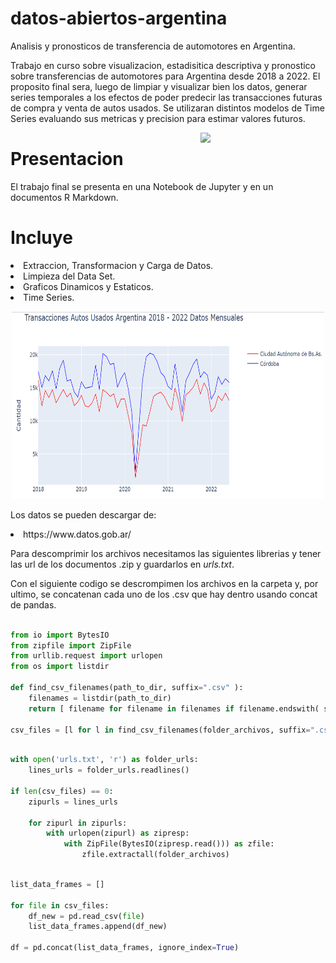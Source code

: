 # datos-abiertos-argentina


Analisis y pronosticos de transferencia de automotores en Argentina.


Trabajo en curso sobre visualizacion, estadisitica descriptiva y pronostico sobre transferencias de automotores para Argentina desde 2018 a 2022. El proposito final sera, luego de limpiar y visualizar bien los datos, generar series temporales a los efectos de poder predecir las transacciones futuras de compra y venta de autos usados. Se utilizaran distintos modelos de Time Series evaluando sus metricas y precision para estimar valores futuros.



<p>
<a href="https://scikit-learn.org/stable/" rel="nofollow"><img src="https://upload.wikimedia.org/wikipedia/commons/thumb/0/0a/Python.svg/1024px-Python.svg.png" align="right" width="200" style="max-width: 100%;"></a>
</p>


# Presentacion

El trabajo final se presenta en una Notebook de Jupyter y en un documentos R Markdown.

# Incluye

<ui>

<li>
Extraccion, Transformacion y Carga de Datos.
</li>

<li>
Limpieza del Data Set.
</li>

<li>
Graficos Dinamicos y Estaticos.
</li>

<li>
Time Series.
</li>

</ui>


<p align="center">
  <img 
    width="500"
    height="300"
    src="img/cars.png"
  >
</p>


Los datos se pueden descargar de: 


<ui>
<li>
https://www.datos.gob.ar/
</li>
</ui>



Para descomprimir los archivos necesitamos las siguientes librerias y tener las url de los documentos .zip y guardarlos en _urls.txt_. 

Con el siguiente codigo se descrompimen los archivos en la carpeta y, por ultimo, se concatenan cada uno de los .csv que hay dentro usando concat de pandas.

```python

from io import BytesIO
from zipfile import ZipFile
from urllib.request import urlopen
from os import listdir

def find_csv_filenames(path_to_dir, suffix=".csv" ):
    filenames = listdir(path_to_dir)
    return [ filename for filename in filenames if filename.endswith( suffix ) ]

csv_files = [l for l in find_csv_filenames(folder_archivos, suffix=".csv" ) if 'autos' in l]

```


```python

with open('urls.txt', 'r') as folder_urls:
    lines_urls = folder_urls.readlines()

if len(csv_files) == 0:
    zipurls = lines_urls

    for zipurl in zipurls:
        with urlopen(zipurl) as zipresp:
            with ZipFile(BytesIO(zipresp.read())) as zfile:
                zfile.extractall(folder_archivos)

```


```python

list_data_frames = []

for file in csv_files:
    df_new = pd.read_csv(file)
    list_data_frames.append(df_new)

df = pd.concat(list_data_frames, ignore_index=True)

```
